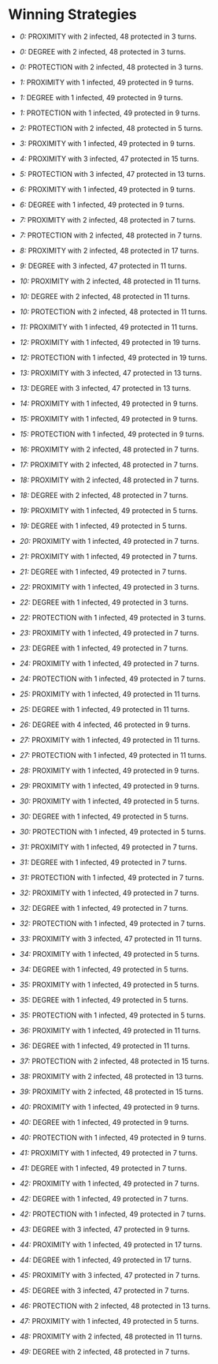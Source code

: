 # Winning Strategies

* _0:_ PROXIMITY with 2 infected, 48 protected in 3 turns.


* _0:_ DEGREE with 2 infected, 48 protected in 3 turns.


* _0:_ PROTECTION with 2 infected, 48 protected in 3 turns.


* _1:_ PROXIMITY with 1 infected, 49 protected in 9 turns.


* _1:_ DEGREE with 1 infected, 49 protected in 9 turns.


* _1:_ PROTECTION with 1 infected, 49 protected in 9 turns.


* _2:_ PROTECTION with 2 infected, 48 protected in 5 turns.


* _3:_ PROXIMITY with 1 infected, 49 protected in 9 turns.


* _4:_ PROXIMITY with 3 infected, 47 protected in 15 turns.


* _5:_ PROTECTION with 3 infected, 47 protected in 13 turns.


* _6:_ PROXIMITY with 1 infected, 49 protected in 9 turns.


* _6:_ DEGREE with 1 infected, 49 protected in 9 turns.


* _7:_ PROXIMITY with 2 infected, 48 protected in 7 turns.


* _7:_ PROTECTION with 2 infected, 48 protected in 7 turns.


* _8:_ PROXIMITY with 2 infected, 48 protected in 17 turns.


* _9:_ DEGREE with 3 infected, 47 protected in 11 turns.


* _10:_ PROXIMITY with 2 infected, 48 protected in 11 turns.


* _10:_ DEGREE with 2 infected, 48 protected in 11 turns.


* _10:_ PROTECTION with 2 infected, 48 protected in 11 turns.


* _11:_ PROXIMITY with 1 infected, 49 protected in 11 turns.


* _12:_ PROXIMITY with 1 infected, 49 protected in 19 turns.


* _12:_ PROTECTION with 1 infected, 49 protected in 19 turns.


* _13:_ PROXIMITY with 3 infected, 47 protected in 13 turns.


* _13:_ DEGREE with 3 infected, 47 protected in 13 turns.


* _14:_ PROXIMITY with 1 infected, 49 protected in 9 turns.


* _15:_ PROXIMITY with 1 infected, 49 protected in 9 turns.


* _15:_ PROTECTION with 1 infected, 49 protected in 9 turns.


* _16:_ PROXIMITY with 2 infected, 48 protected in 7 turns.


* _17:_ PROXIMITY with 2 infected, 48 protected in 7 turns.


* _18:_ PROXIMITY with 2 infected, 48 protected in 7 turns.


* _18:_ DEGREE with 2 infected, 48 protected in 7 turns.


* _19:_ PROXIMITY with 1 infected, 49 protected in 5 turns.


* _19:_ DEGREE with 1 infected, 49 protected in 5 turns.


* _20:_ PROXIMITY with 1 infected, 49 protected in 7 turns.


* _21:_ PROXIMITY with 1 infected, 49 protected in 7 turns.


* _21:_ DEGREE with 1 infected, 49 protected in 7 turns.


* _22:_ PROXIMITY with 1 infected, 49 protected in 3 turns.


* _22:_ DEGREE with 1 infected, 49 protected in 3 turns.


* _22:_ PROTECTION with 1 infected, 49 protected in 3 turns.


* _23:_ PROXIMITY with 1 infected, 49 protected in 7 turns.


* _23:_ DEGREE with 1 infected, 49 protected in 7 turns.


* _24:_ PROXIMITY with 1 infected, 49 protected in 7 turns.


* _24:_ PROTECTION with 1 infected, 49 protected in 7 turns.


* _25:_ PROXIMITY with 1 infected, 49 protected in 11 turns.


* _25:_ DEGREE with 1 infected, 49 protected in 11 turns.


* _26:_ DEGREE with 4 infected, 46 protected in 9 turns.


* _27:_ PROXIMITY with 1 infected, 49 protected in 11 turns.


* _27:_ PROTECTION with 1 infected, 49 protected in 11 turns.


* _28:_ PROXIMITY with 1 infected, 49 protected in 9 turns.


* _29:_ PROXIMITY with 1 infected, 49 protected in 9 turns.


* _30:_ PROXIMITY with 1 infected, 49 protected in 5 turns.


* _30:_ DEGREE with 1 infected, 49 protected in 5 turns.


* _30:_ PROTECTION with 1 infected, 49 protected in 5 turns.


* _31:_ PROXIMITY with 1 infected, 49 protected in 7 turns.


* _31:_ DEGREE with 1 infected, 49 protected in 7 turns.


* _31:_ PROTECTION with 1 infected, 49 protected in 7 turns.


* _32:_ PROXIMITY with 1 infected, 49 protected in 7 turns.


* _32:_ DEGREE with 1 infected, 49 protected in 7 turns.


* _32:_ PROTECTION with 1 infected, 49 protected in 7 turns.


* _33:_ PROXIMITY with 3 infected, 47 protected in 11 turns.


* _34:_ PROXIMITY with 1 infected, 49 protected in 5 turns.


* _34:_ DEGREE with 1 infected, 49 protected in 5 turns.


* _35:_ PROXIMITY with 1 infected, 49 protected in 5 turns.


* _35:_ DEGREE with 1 infected, 49 protected in 5 turns.


* _35:_ PROTECTION with 1 infected, 49 protected in 5 turns.


* _36:_ PROXIMITY with 1 infected, 49 protected in 11 turns.


* _36:_ DEGREE with 1 infected, 49 protected in 11 turns.


* _37:_ PROTECTION with 2 infected, 48 protected in 15 turns.


* _38:_ PROXIMITY with 2 infected, 48 protected in 13 turns.


* _39:_ PROXIMITY with 2 infected, 48 protected in 15 turns.


* _40:_ PROXIMITY with 1 infected, 49 protected in 9 turns.


* _40:_ DEGREE with 1 infected, 49 protected in 9 turns.


* _40:_ PROTECTION with 1 infected, 49 protected in 9 turns.


* _41:_ PROXIMITY with 1 infected, 49 protected in 7 turns.


* _41:_ DEGREE with 1 infected, 49 protected in 7 turns.


* _42:_ PROXIMITY with 1 infected, 49 protected in 7 turns.


* _42:_ DEGREE with 1 infected, 49 protected in 7 turns.


* _42:_ PROTECTION with 1 infected, 49 protected in 7 turns.


* _43:_ DEGREE with 3 infected, 47 protected in 9 turns.


* _44:_ PROXIMITY with 1 infected, 49 protected in 17 turns.


* _44:_ DEGREE with 1 infected, 49 protected in 17 turns.


* _45:_ PROXIMITY with 3 infected, 47 protected in 7 turns.


* _45:_ DEGREE with 3 infected, 47 protected in 7 turns.


* _46:_ PROTECTION with 2 infected, 48 protected in 13 turns.


* _47:_ PROXIMITY with 1 infected, 49 protected in 5 turns.


* _48:_ PROXIMITY with 2 infected, 48 protected in 11 turns.


* _49:_ DEGREE with 2 infected, 48 protected in 7 turns.


